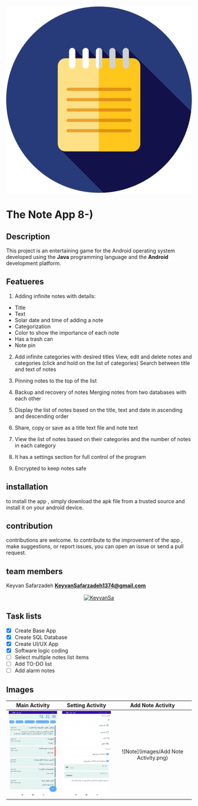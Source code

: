![Logo](app/src/main/res/drawable/logo.png)
# The Note App 8-)

## Description
This project is an entertaining game for the Android operating system developed using the **Java** programming language and the **Android** development platform.

## Featueres

1. Adding infinite notes with details:
* Title
* Text
* Solar date and time of adding a note
* Categorization
* Color to show the importance of each note
* Has a trash can
* Note pin

2. Add infinite categories with desired titles
   View, edit and delete notes and categories (click and hold on the list of categories)
   Search between title and text of notes

3. Pinning notes to the top of the list

4. Backup and recovery of notes
   Merging notes from two databases with each other

5. Display the list of notes based on the title, text and date in ascending and descending order

6. Share, copy or save as a title text file and note text

7. View the list of notes based on their categories and the number of notes in each category

8. It has a settings section for full control of the program

9. Encrypted to keep notes safe

## installation
to install the app , simply download the apk file from a trusted source and install it on your android device.

## contribution
contributions are welcome. to contribute to the improvement of the app , make suggestions, or report issues, you can open an issue or send a pull request.

## team members
Keyvan Safarzadeh
**KeyvanSafarzadeh1374@gmail.com**
<p align="center">
<a href="https://instagram.com/ebookline1393" target="blank"><img align="center" src="https://raw.githubusercontent.com/rahuldkjain/github-profile-readme-generator/master/src/images/icons/Social/instagram.svg" alt="KeyvanSa" height="30" width="40"/>
</a>

## Task lists
- [x] Create Base App
- [x] Create SQL Database
- [x] Create UI/UX App
- [x] Software logic coding
- [ ] Select multiple notes list items
- [ ] Add TO-DO list
- [ ] Add alarm notes

## Images

| Main Activity| Setting Activity| Add Note Activity|
| :---: |:----:| :----:|
| ![Main](images/MainActivity.png)     | ![Settings](images/SettingsActivity.png) | ![Note](images/Add Note Activity.png) |